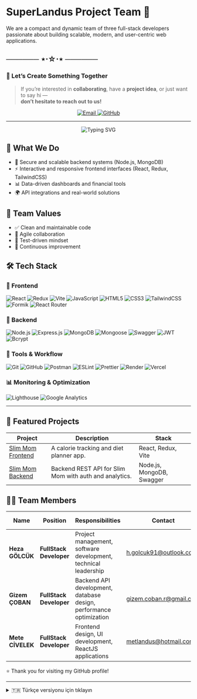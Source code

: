# SuperLandus Project Team 🚀

We are a compact and dynamic team of three full-stack developers passionate about building scalable, modern, and user-centric web applications.

## ────── ⋆⋅☆⋅⋆ ──────  
### 🤝 Let’s Create Something Together  

> If you’re interested in **collaborating**, have a **project idea**, or just want to say hi —  
> **don’t hesitate to reach out to us!**

<p align="center">
  <a href="mailto:superlandus@hotmail.com">
    <img src="https://img.shields.io/badge/Email-superlandus@hotmail.com-blue?style=for-the-badge&logo=gmail&logoColor=white" alt="Email" />
  </a>
  <a href="https://github.com/Super-Landus">
    <img src="https://img.shields.io/badge/GitHub-SuperLandus-blue?style=for-the-badge&logo=github&logoColor=white" alt="GitHub" />
  </a>
</p>

---

<p align="center">
  <img src="https://readme-typing-svg.demolab.com?font=Fira+Code&size=24&pause=1000&color=F97316&center=true&vCenter=true&width=435&lines=Drop+us+a+message!+%F0%9F%93%A8" alt="Typing SVG" />
</p>


## 💼 What We Do

- 🔐 Secure and scalable backend systems (Node.js, MongoDB)
- ⚡️ Interactive and responsive frontend interfaces (React, Redux, TailwindCSS)
- 📊 Data-driven dashboards and financial tools
- 🌍 API integrations and real-world solutions

## 🧠 Team Values

- ✅ Clean and maintainable code
- 🤝 Agile collaboration
- 🧪 Test-driven mindset
- 🚀 Continuous improvement

## 🛠️ Tech Stack

### 🔹 Frontend
![React](https://img.shields.io/badge/React-61DAFB?style=flat&logo=react&logoColor=black)
![Redux](https://img.shields.io/badge/Redux-764ABC?style=flat&logo=redux&logoColor=white)
![Vite](https://img.shields.io/badge/Vite-646CFF?style=flat&logo=vite&logoColor=white)
![JavaScript](https://img.shields.io/badge/JavaScript-F7DF1E?style=flat&logo=javascript&logoColor=black)
![HTML5](https://img.shields.io/badge/HTML5-E34F26?style=flat&logo=html5&logoColor=white)
![CSS3](https://img.shields.io/badge/CSS3-1572B6?style=flat&logo=css3&logoColor=white)
![TailwindCSS](https://img.shields.io/badge/TailwindCSS-38B2AC?style=flat&logo=tailwind-css&logoColor=white)
![Formik](https://img.shields.io/badge/Formik-E2E8F0?style=flat&logo=data:image/svg+xml;base64,...&logoColor=black)
![React Router](https://img.shields.io/badge/React_Router-CA4245?style=flat&logo=react-router&logoColor=white)

### 🔸 Backend
![Node.js](https://img.shields.io/badge/Node.js-339933?style=flat&logo=nodedotjs&logoColor=white)
![Express.js](https://img.shields.io/badge/Express.js-000000?style=flat&logo=express&logoColor=white)
![MongoDB](https://img.shields.io/badge/MongoDB-4EA94B?style=flat&logo=mongodb&logoColor=white)
![Mongoose](https://img.shields.io/badge/Mongoose-880000?style=flat)
![Swagger](https://img.shields.io/badge/Swagger-85EA2D?style=flat&logo=swagger&logoColor=black)
![JWT](https://img.shields.io/badge/JWT-000000?style=flat&logo=jsonwebtokens&logoColor=white)
![Bcrypt](https://img.shields.io/badge/Bcrypt-2A2A2A?style=flat)

### 🔧 Tools & Workflow
![Git](https://img.shields.io/badge/Git-F05032?style=flat&logo=git&logoColor=white)
![GitHub](https://img.shields.io/badge/GitHub-181717?style=flat&logo=github&logoColor=white)
![Postman](https://img.shields.io/badge/Postman-FF6C37?style=flat&logo=postman&logoColor=white)
![ESLint](https://img.shields.io/badge/ESLint-4B32C3?style=flat&logo=eslint&logoColor=white)
![Prettier](https://img.shields.io/badge/Prettier-F7B93E?style=flat&logo=prettier&logoColor=black)
![Render](https://img.shields.io/badge/Render-46E3B7?style=flat&logo=render&logoColor=black)
![Vercel](https://img.shields.io/badge/Vercel-000000?style=flat&logo=vercel&logoColor=white)

### 📊 Monitoring & Optimization
![Lighthouse](https://img.shields.io/badge/Lighthouse-2066F3?style=flat&logo=lighthouse&logoColor=white)
![Google Analytics](https://img.shields.io/badge/Analytics-E37400?style=flat&logo=google-analytics&logoColor=white)

---

## 🚀 Featured Projects

| Project | Description | Stack |
|--------|-------------|--------|
| [Slim Mom Frontend](https://github.com/SuperLandus/Slim-Mom-Frontend) | A calorie tracking and diet planner app. | React, Redux, Vite |
| [Slim Mom Backend](https://github.com/SuperLandus/Slim-Mom-Backend) | Backend REST API for Slim Mom with auth and analytics. | Node.js, MongoDB, Swagger |

## 👨‍💻 Team Members

| **Name**        | **Position**        | **Responsibilities**                             | **Contact**              | **GitHub Profile**       |
|-----------------|---------------------|-------------------------------------------------|---------------------------|--------------------------|
| **Heza GÖLCÜK** | **FullStack Developer** | Project management, software development, technical leadership | [h.golcuk91@outlook.com](mailto:h.golcuk91@outlook.com) | [Heza's GitHub](https://github.com/Hezaarfenn) |
| **Gizem ÇOBAN** | **FullStack Developer** | Backend API development, database design, performance optimization | [gizem.coban.r@gmail.com](mailto:gizem.coban.r@gmail.com) | [Gizem's GitHub](https://github.com/gizemcobannnn) |
| **Mete CİVELEK**| **FullStack Developer** | Frontend design, UI development, ReactJS applications | [metlandus@hotmail.com.tr](mailto:metlandus@hotmail.com.tr) | [Mete's GitHub](https://github.com/metlandus) |

⭐️ Thank you for visiting my GitHub profile!

---

<details>
  <summary>🇹🇷 Türkçe versiyonu için tıklayın</summary>

## SuperLandus Tech Ekibi 🚀

Modern, ölçeklenebilir ve kullanıcı odaklı web uygulamaları geliştiren üç kişilik dinamik bir yazılım ekibiyiz.

## ────── ⋆⋅☆⋅⋆ ──────  
### 🤝 Birlikte Bir Şeyler Yaratalım    

> Eğer bir **iş birliği**, **proje fikri** ya da sadece selam vermek istiyorsan —  
> **bizimle iletişime geçmekten çekinme!**

<p align="center">
  <a href="mailto:superlandus@hotmail.com">
    <img src="https://img.shields.io/badge/Email-superlandus@hotmail.com-blue?style=for-the-badge&logo=gmail&logoColor=white" alt="Email" />
  </a>
  <a href="https://github.com/SuperLandus">
    <img src="https://img.shields.io/badge/GitHub-SuperLandus-black?style=for-the-badge&logo=github&logoColor=white" alt="GitHub" />
  </a>
</p>

---

<p align="center">
  <img src="https://readme-typing-svg.demolab.com?font=Fira+Code&size=24&pause=1000&color=F97316&center=true&vCenter=true&width=435&lines=Bize+ula%C5%9F%C4%B1n!+%F0%9F%93%A8" alt="Typing SVG" />
</p>


### 💼 Ne Yapıyoruz?

- 🔐 Güvenli ve ölçeklenebilir backend sistemleri (Node.js, MongoDB)
- ⚡️ Etkileşimli ve duyarlı arayüzler (React, Redux, TailwindCSS)
- 📊 Veri odaklı paneller ve finansal araçlar
- 🌍 API entegrasyonları ve gerçek dünya çözümleri

### 🧠 Ekip Değerlerimiz

- ✅ Temiz ve sürdürülebilir kod
- 🤝 Takım içi etkili iletişim
- 🧪 Test odaklı geliştirme
- 🚀 Sürekli öğrenme ve gelişim

## 🛠️ Teknoloji Yığını

### 🔹 Frontend
![React](https://img.shields.io/badge/React-61DAFB?style=flat&logo=react&logoColor=black)
![Redux](https://img.shields.io/badge/Redux-764ABC?style=flat&logo=redux&logoColor=white)
![Vite](https://img.shields.io/badge/Vite-646CFF?style=flat&logo=vite&logoColor=white)
![JavaScript](https://img.shields.io/badge/JavaScript-F7DF1E?style=flat&logo=javascript&logoColor=black)
![HTML5](https://img.shields.io/badge/HTML5-E34F26?style=flat&logo=html5&logoColor=white)
![CSS3](https://img.shields.io/badge/CSS3-1572B6?style=flat&logo=css3&logoColor=white)
![TailwindCSS](https://img.shields.io/badge/TailwindCSS-38B2AC?style=flat&logo=tailwind-css&logoColor=white)
![Formik](https://img.shields.io/badge/Formik-E2E8F0?style=flat&logo=data:image/svg+xml;base64,...&logoColor=black)
![React Router](https://img.shields.io/badge/React_Router-CA4245?style=flat&logo=react-router&logoColor=white)

### 🔸 Backend
![Node.js](https://img.shields.io/badge/Node.js-339933?style=flat&logo=nodedotjs&logoColor=white)
![Express.js](https://img.shields.io/badge/Express.js-000000?style=flat&logo=express&logoColor=white)
![MongoDB](https://img.shields.io/badge/MongoDB-4EA94B?style=flat&logo=mongodb&logoColor=white)
![Mongoose](https://img.shields.io/badge/Mongoose-880000?style=flat)
![Swagger](https://img.shields.io/badge/Swagger-85EA2D?style=flat&logo=swagger&logoColor=black)
![JWT](https://img.shields.io/badge/JWT-000000?style=flat&logo=jsonwebtokens&logoColor=white)
![Bcrypt](https://img.shields.io/badge/Bcrypt-2A2A2A?style=flat)

### 🔧 Araçlar & Çalışma Süreci
![Git](https://img.shields.io/badge/Git-F05032?style=flat&logo=git&logoColor=white)
![GitHub](https://img.shields.io/badge/GitHub-181717?style=flat&logo=github&logoColor=white)
![Postman](https://img.shields.io/badge/Postman-FF6C37?style=flat&logo=postman&logoColor=white)
![ESLint](https://img.shields.io/badge/ESLint-4B32C3?style=flat&logo=eslint&logoColor=white)
![Prettier](https://img.shields.io/badge/Prettier-F7B93E?style=flat&logo=prettier&logoColor=black)
![Render](https://img.shields.io/badge/Render-46E3B7?style=flat&logo=render&logoColor=black)
![Vercel](https://img.shields.io/badge/Vercel-000000?style=flat&logo=vercel&logoColor=white)

### 📊 İzleme & Optimizasyon
![Lighthouse](https://img.shields.io/badge/Lighthouse-2066F3?style=flat&logo=lighthouse&logoColor=white)
![Google Analytics](https://img.shields.io/badge/Analytics-E37400?style=flat&logo=google-analytics&logoColor=white)

### 🚀 Öne Çıkan Projeler

| Proje | Açıklama | Teknolojiler |
|--------|-------------|--------|
| [Slim Mom Frontend](https://github.com/SuperLandus/Slim-Mom-Frontend) | Kalori takibi ve diyet planlayıcısı. | React, Redux, Vite |
| [Slim Mom Backend](https://github.com/SuperLandus/Slim-Mom-Backend) | Kullanıcı girişi ve veri analizine sahip REST API. | Node.js, MongoDB, Swagger |

### 👨‍💻 Ekip Üyeleri

| **Adı Soyadı**  | **Pozisyon**        | **Sorumluluklar**                               | **İletişim**              | **GitHub Profili**       |
|-----------------|---------------------|-------------------------------------------------|---------------------------|--------------------------|
| **Heza GÖLCÜK** | **FullStack Developer** | Proje yönetimi, yazılım geliştirme, teknik liderlik | [h.golcuk91@outlook.com](mailto:h.golcuk91@outlook.com) | [Heza's GitHub](https://github.com/Hezaarfenn) |
| **Gizem ÇOBAN** | **FullStack Developer** | Backend API geliştirme, veritabanı tasarımı, performans optimizasyonu | [gizem.coban.r@gmail.com](mailto:gizem.coban.r@gmail.com) | [Gizem's GitHub](https://github.com/gizemcobannnn) |
| **Mete CİVELEK**| **FullStack Developer** | Frontend tasarımı, kullanıcı arayüzü geliştirme, ReactJS uygulamaları | [metlandus@hotmail.com.tr](mailto:metlandus@hotmail.com.tr) | [Mete's GitHub](https://github.com/metlandus) |

⭐️ GitHub profilimi ziyaret ettiğiniz için teşekkürler!

</details>

